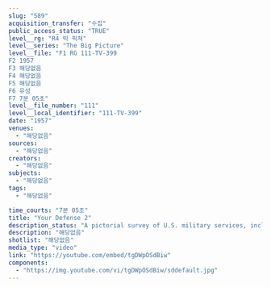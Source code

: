 ```yaml
---
slug: "589"
acquisition_transfer: "수집"
public_access_status: "TRUE"
level__rg: "R4 빅 픽쳐"
level__series: "The Big Picture"
level__file: "F1 RG 111-TV-399
F2 1957
F3 해당없음
F4 해당없음
F5 해당없음
F6 유성
F7 7분 05초"
level__file_number: "111"
level__local_identifier: "111-TV-399"
date: "1957"
venues: 
  - "해당없음"
sources: 
  - "해당없음"
creators: 
  - "해당없음"
subjects: 
  - "해당없음"
tags: 
  - "해당없음"

time_courts: "7분 05초"
title: "Your Defense 2"
description_status: "A pictorial survey of U.S. military services, including the Defense Department. Footage includes Army, Navy, Air Force and Marine Corps, including Joint Chiefs of staff."
description: "해당없음"
shotlist: "해당없음"
media_type: "video"
link: "https://youtube.com/embed/tgDWpOSdBiw"
components: 
  - "https://img.youtube.com/vi/tgDWpOSdBiw/sddefault.jpg"
---
```

